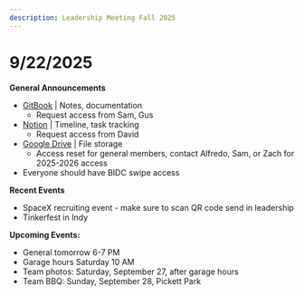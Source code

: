```yaml
---
description: Leadership Meeting Fall 2025
---
```


# 9/22/2025

**General Announcements**

* [GitBook](https://app.gitbook.com/o/VgqQpOyMtIqpSG170vlO/s/UuRMvpyeM6qdlkjmzeYV/) | Notes, documentation
  * Request access from Sam, Gus
* [Notion](https://www.notion.so/1e769fc04635804cbf0dc10664dbc7b6?v=1e769fc04635808ab9b1000c6272e030) | Timeline, task tracking
  * Request access from David
* [Google Drive](https://drive.google.com/drive/folders/0AKxDeNG8SvqIUk9PVA) | File storage
  * Access reset for general members, contact Alfredo, Sam, or Zach for 2025-2026 access
* Everyone should have BIDC swipe access



**Recent Events**

* SpaceX recruiting event - make sure to scan QR code send in leadership
* Tinkerfest in Indy

**Upcoming Events:**

* General tomorrow 6-7 PM
* Garage hours Saturday 10 AM
* Team photos: Saturday, September 27, after garage hours
* Team BBQ: Sunday, September 28, Pickett Park
